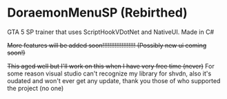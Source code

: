 # DoraemonMenuSP (Rebirthed)
GTA 5 SP trainer that uses ScriptHookVDotNet and NativeUI. Made in C#

~~More features will be added soon!!!!!!!!!!!!!!!!!!! (Possibly new ui coming soon!)~~

~~This aged well but I'll work on this when I have very free time (never)~~ For some reason visual studio can't recognize my library for shvdn, also it's oudated and won't ever get any update, thank you those of who supported the project (no one)
